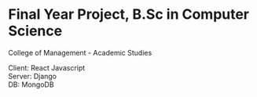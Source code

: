 # Final Year Project, B.Sc in Computer Science
College of Management - Academic Studies

Client: React Javascript <br/>
Server: Django <br/>
DB: MongoDB 
